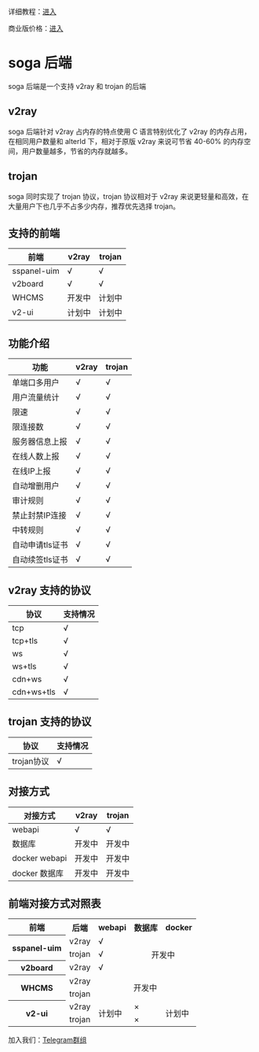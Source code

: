 详细教程：[进入](https://github.com/sprov065/soga/wiki)

商业版价格：[进入](https://github.com/sprov065/soga/wiki/05-%E8%8E%B7%E5%8F%96%E5%95%86%E4%B8%9A%E7%89%88%E6%8E%88%E6%9D%83%E7%A0%81)

# soga 后端
soga 后端是一个支持 v2ray 和 trojan 的后端

## v2ray
soga 后端针对 v2ray 占内存的特点使用 C 语言特别优化了 v2ray 的内存占用，在相同用户数量和 alterId 下，相对于原版 v2ray 来说可节省 40-60% 的内存空间，用户数量越多，节省的内存就越多。

## trojan
soga 同时实现了 trojan 协议，trojan 协议相对于 v2ray 来说更轻量和高效，在大量用户下也几乎不占多少内存，推荐优先选择 trojan。

## 支持的前端
|前端              |v2ray              |trojan           |
|------------------|------------------|------------------|
|sspanel-uim	   |√                 |√                 |
|v2board	   |√                 |√                 |
|WHCMS             |开发中             |计划中            |
|v2-ui             |计划中             |计划中            |


## 功能介绍
|功能              |v2ray              |trojan           |
|------------------|------------------|------------------|
|单端口多用户	   |√                 |√                 |
|用户流量统计	   |√                 |√                 |
|限速              |√                 |√                 |
|限连接数           |√                 |√                |
|服务器信息上报      |√                |√                 |
|在线人数上报        |√                |√                 |
|在线IP上报         |√                 |√                 |
|自动增删用户       |√                 |√                  |
|审计规则           |√                 |√                 |
|禁止封禁IP连接      |√                |√                 |
|中转规则           |√                 |√                 |
|自动申请tls证书     |√                 |√                 |
|自动续签tls证书     |√                 |√                 |

## v2ray 支持的协议
|协议              |支持情况           |
|----------------- |------------------|
|tcp               |√                 |
|tcp+tls	       |√                 |
|ws                |√                 |
|ws+tls            |√                 |
|cdn+ws            |√                 |
|cdn+ws+tls        |√                 |

## trojan 支持的协议
|协议              |支持情况           |
|----------------- |------------------|
|trojan协议         |√                 |


## 对接方式
|对接方式           |v2ray             |trojan           |
|------------------|------------------|------------------|
|webapi     	   |√                 |√                 |
|数据库   	       |开发中             |开发中            |
|docker webapi     |开发中             |开发中            |
|docker 数据库      |开发中             |开发中            |

## 前端对接方式对照表
<table>
    <tr>
        <th>前端</th>
        <th>后端</th>
        <th>webapi</th>
        <th>数据库</th>
        <th>docker</th>
    </tr>
    <tr>
        <th rowspan="2">sspanel-uim</th>
        <td>v2ray</td>
        <td>√</td>
        <td rowspan="3" colspan="2" align="center">开发中</td>
    </tr>
    <tr>
        <td>trojan</td>
        <td>√</td>
    </tr>
    <tr>
        <th>v2board</th>
        <td>v2ray</td>
        <td>√</td>
    </tr>
    <tr>
        <th rowspan="2">WHCMS</th>
        <td>v2ray</td>
        <td rowspan="2" colspan="3" align="center">开发中</td>
    </tr>
    <tr>
        <td>trojan</td>
    </tr>
    <tr>
        <th rowspan="2">v2-ui</th>
        <td>v2ray</td>
        <td rowspan="2">计划中</td>
        <td>×</td>
        <td rowspan="2">计划中</td>
    </tr>
    <tr>
        <td>trojan</td>
        <td>×</td>
    </tr>
</table>

加入我们：[Telegram群组](https://t.me/soga_v2ray)
